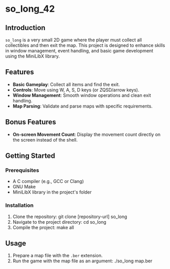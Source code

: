 # so_long_42

## Introduction

`so_long` is a very small 2D game where the player must collect all collectibles and then exit the map. This project is designed to enhance skills in window management, event handling, and basic game development using the MiniLibX library.

## Features

- **Basic Gameplay**: Collect all items and find the exit.
- **Controls**: Move using W, A, S, D keys (or ZQSD/arrow keys).
- **Window Management**: Smooth window operations and clean exit handling.
- **Map Parsing**: Validate and parse maps with specific requirements.

## Bonus Features

- **On-screen Movement Count**: Display the movement count directly on the screen instead of the shell.

## Getting Started

### Prerequisites

- A C compiler (e.g., GCC or Clang)
- GNU Make
- MiniLibX library in the project's folder

### Installation

1. Clone the repository:
    git clone [repository-url] so_long
2. Navigate to the project directory:
    cd so_long
3. Compile the project:
    make all

## Usage

1. Prepare a map file with the `.ber` extension.
2. Run the game with the map file as an argument:
    ./so_long map.ber
